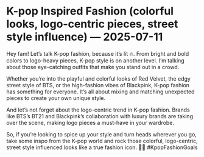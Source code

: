 # K-pop Inspired Fashion (colorful looks, logo-centric pieces, street style influence) — 2025-07-11

Hey fam! Let’s talk K-pop fashion, because it’s lit 🔥. From bright and bold colors to logo-heavy pieces, K-pop style is on another level. I’m talking about those eye-catching outfits that make you stand out in a crowd.

Whether you’re into the playful and colorful looks of Red Velvet, the edgy street style of BTS, or the high-fashion vibes of Blackpink, K-pop fashion has something for everyone. It’s all about mixing and matching unexpected pieces to create your own unique style.

And let’s not forget about the logo-centric trend in K-pop fashion. Brands like BTS’s BT21 and Blackpink’s collaboration with luxury brands are taking over the scene, making logo pieces a must-have in your wardrobe.

So, if you’re looking to spice up your style and turn heads wherever you go, take some inspo from the K-pop world and rock those colorful, logo-centric, street style influenced looks like a true fashion icon. 💃🕺 #KpopFashionGoals